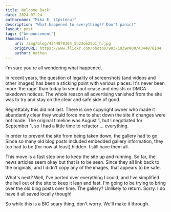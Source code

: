 ```yaml
---
title: Welcome Back!
date: 2024-07-24
authorname: "Mika E. (Ipstenu)"
description: "What happened to everything!? Don't panic!"
layout: post
tags: ["Announcement"]
thumbnail:
    url: /img/blog/4344878104_5b22de25b1_h.jpg
    originURL: https://www.flickr.com/photos/90371939@N00/4344878104
    author: nathan
---
```


I'm sure you're all wondering what happened.

In recent years, the question of legality of screenshots (and videos and other images) has been a sticking point with various places. It's never been more 'the rage' than today to send out cease and desists or DMCA takedown notices. The whole reason all advertising vanished from the site was to try and stay on the clear and safe side of good.

Regrettably this did not last. There is one copyright owner who made it abundantly clear they would force me to shut down the site if changes were not made. The original timeline was August 1, but I negotiated for September 1, so I had a little time to refactor ... everything.

In order to prevent the site from being taken down, the gallery had to go. Since so many old blog posts included embedded gallery information, they too had to be (for now at least) hidden. I still have them all.

This move is a fast step one to keep the site up and running. So far, the news articles seem okay but that is to be seen. Since they all link back to the originals, and I didn't copy any of the images, that appears to be safe.

What's next? Well, I've ported over everything I could, and I've simplified the hell out of the site to keep it lean and fast. I'm going to be trying to bring over the old blog posts over time. The gallery? Unlikely to return. Sorry. I do have it all saved locally though!

So while this is a BIG scary thing, don't worry. We'll make it through.

